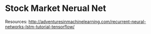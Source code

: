 # Stock Market Nerual Net
Resources:
http://adventuresinmachinelearning.com/recurrent-neural-networks-lstm-tutorial-tensorflow/
